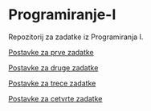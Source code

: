 # Programiranje-I
Repozitorij za zadatke iz Programiranja I. 

[Postavke za prve zadatke](https://github.com/saranur/Programiranje-1/blob/main/Prvi%20zadaci/Postavke%20za%20prve%20zadatke.md)

[Postavke za druge zadatke](https://github.com/saranur/Programiranje-1/blob/main/Drugi%20zadaci/Postavke%20za%20druge%20zadatke.md)

[Postavke za trece zadatke](https://github.com/saranur/Programiranje-1/blob/main/Treci%20zadaci/Postavke%20za%20trece%20zadatke.md)

[Postavke za cetvrte zadatke](https://github.com/saranur/Programiranje-1/blob/main/Cetvrti%20zadaci/Postavke%20za%20cetvrte%20zadatke.md)

